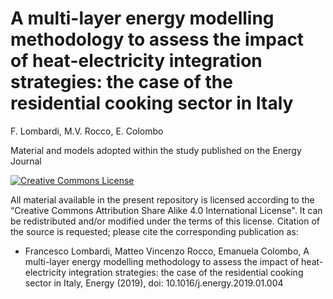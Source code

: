 # A multi-layer energy modelling methodology to assess the impact of heat-electricity integration strategies: the case of the residential cooking sector in Italy
F. Lombardi, M.V. Rocco, E. Colombo

Material and models adopted within the study published on the Energy Journal

[![Creative Commons License](https://i.creativecommons.org/l/by-sa/4.0/88x31.png)](https://creativecommons.org/licenses/by-sa/4.0/)

All material available in the present repository is licensed according to the “Creative Commons Attribution Share Alike 4.0 International License". 
It can be redistributed and/or modified under the terms of this license. Citation of the source is requested; please cite the corresponding publication as: 
* Francesco Lombardi, Matteo Vincenzo Rocco, Emanuela Colombo, A multi-layer energy modelling methodology to assess the impact of heat-electricity integration strategies: the case of the residential cooking sector in Italy, Energy (2019), doi: 10.1016/j.energy.2019.01.004


